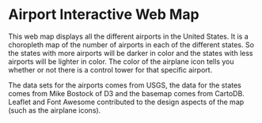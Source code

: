# Airport Interactive Web Map
This web map displays all the different airports in the United States. It is a choropleth map of the number of airports in each of the different states. So the states with more airports will be darker in color and the states with less airports will be lighter in color. The color of the airplane icon tells you whether or not there is a control tower for that specific airport.

The data sets for the airports comes from USGS, the data for the states comes from Mike Bostock of D3 and the basemap comes from CartoDB. Leaflet and Font Awesome contributed to the design aspects of the map (such as the airplane icons).
